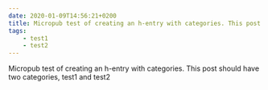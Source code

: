 ```yaml
---
date: 2020-01-09T14:56:21+0200
title: Micropub test of creating an h-entry with categories. This post should have two categories, test1 and test2
tags:
    - test1
    - test2
---
```

Micropub test of creating an h-entry with categories. This post should have two categories, test1 and test2
